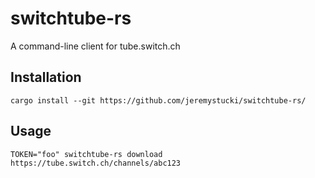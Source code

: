 # switchtube-rs

A command-line client for tube.switch.ch

## Installation

```
cargo install --git https://github.com/jeremystucki/switchtube-rs/
```

## Usage

```
TOKEN="foo" switchtube-rs download https://tube.switch.ch/channels/abc123
```
